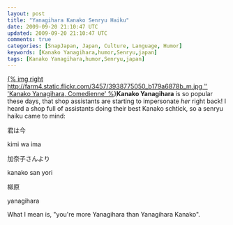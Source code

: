 ```yaml
---           
layout: post
title: "Yanagihara Kanako Senryu Haiku"
date: 2009-09-20 21:10:47 UTC
updated: 2009-09-20 21:10:47 UTC
comments: true
categories: [SnapJapan, Japan, Culture, Language, Humor]
keywords: [Kanako Yanagihara,humor,Senryu,japan]
tags: [Kanako Yanagihara,humor,Senryu,japan]
---
```

 


[{% img right http://farm4.static.flickr.com/3457/3938775050_b179a6878b_m.jpg '' 'Kanako Yanagihara, Comedienne' %}](http://www.flickr.com/photos/81796435@N00/3938775050 "View 'Kanako Yanagihara, Comedienne' on Flickr.com")**Kanako Yanagihara** is so popular these days, that shop assistants are starting to impersonate _her_ right back! I heard a shop full of assistants doing their best Kanako schtick, so a senryu haiku came to mind: 




> 




君は今




kimi wa ima




加奈子さんより




kanako san yori




柳原




yanagihara









What I mean is, "you're more Yanagihara than Yanagihara Kanako". 



